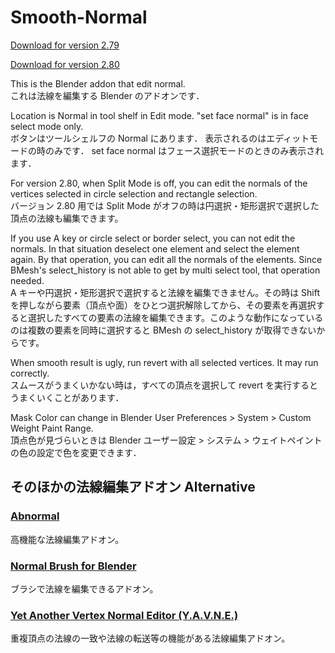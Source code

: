 # Smooth-Normal
[Download for version 2.79](https://raw.githubusercontent.com/dskjal/Smooth-Normal/master/smooth-normal.py)  

[Download for version 2.80](https://github.com/dskjal/Smooth-Normal/blob/master/smooth-normal-280.py)  


This is the Blender addon that edit normal.  
これは法線を編集する Blender のアドオンです．

Location is Normal in tool shelf in Edit mode. "set face normal" is in face select mode only.   
ボタンはツールシェルフの Normal にあります．
表示されるのはエディットモードの時のみです．
set face normal はフェース選択モードのときのみ表示されます．

For version 2.80, when Split Mode is off, you can edit the normals of the vertices selected in circle selection and rectangle selection.  
バージョン 2.80 用では Split Mode がオフの時は円選択・矩形選択で選択した頂点の法線も編集できます。  

If you use A key or circle select or border select, you can not edit the normals. In that situation deselect one element and select the element again. By that operation, you can edit all the normals of the elements. Since BMesh's select_history is not able to get by multi select tool, that operation needed.  
A キーや円選択・矩形選択で選択すると法線を編集できません。その時は Shift を押しながら要素（頂点や面）をひとつ選択解除してから、その要素を再選択すると選択したすべての要素の法線を編集できます。このような動作になっているのは複数の要素を同時に選択すると BMesh の select_history が取得できないからです。

When smooth result is ugly, run revert with all selected vertices. It may run correctly.  
スムースがうまくいかない時は，すべての頂点を選択して revert を実行するとうまくいくことがあります．

Mask Color can change in Blender User Preferences > System > Custom Weight Paint Range.  
頂点色が見づらいときは Blender ユーザー設定 > システム > ウェイトペイントの色の設定で色を変更できます．

## そのほかの法線編集アドオン Alternative  
### [Abnormal](https://github.com/BlenderNPR/Abnormal)
高機能な法線編集アドオン。

### [Normal Brush for Blender](https://github.com/blackears/blenderNormalBrush)
ブラシで法線を編集できるアドオン。

### [Yet Another Vertex Normal Editor (Y.A.V.N.E.)](https://github.com/fedackb/yavne)
重複頂点の法線の一致や法線の転送等の機能がある法線編集アドオン。
